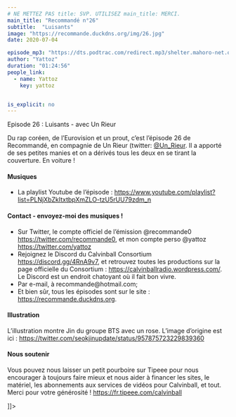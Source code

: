 ```yaml
---
# NE METTEZ PAS title: SVP. UTILISEZ main_title: MERCI.
main_title: "Recommandé n°26"
subtitle:  "Luisants"
image: "https://recommande.duckdns.org/img/26.jpg"
date: 2020-07-04

episode_mp3: "https://dts.podtrac.com/redirect.mp3/shelter.mahoro-net.org/~yattoz/recommande/episodes/episode26.mp3"
author: "Yattoz"
duration: "01:24:56"
people_link: 
  - name: Yattoz
    key: yattoz


is_explicit: no
---
```


<PodcastHeader/>

<!-- ECRIRE LA DESCRIPTION DE L'EPISODE SOUS CETTE LIGNE -->
Episode 26 : Luisants - avec Un Rieur

<p>Du rap coréen, de l’Eurovision et un prout, c’est l’épisode 26 de Recommandé, en compagnie de Un Rieur (twitter: <a href="https://twitter.com/Un_Rieur" rel="nofollow">@Un_Rieur</a>. Il a apporté de ses petites manies et on a dérivés tous les deux en se tirant la couverture. En voiture !</p>

<h4>Musiques</h4>

<ul>
  <li>La playlist Youtube de l’épisode : <a href="https://www.youtube.com/playlist?list=PLNjXbZkItxtbpXmZLO-tzU5rUU79zdm_n" rel="nofollow">https://www.youtube.com/playlist?list=PLNjXbZkItxtbpXmZLO-tzU5rUU79zdm_n</a></li>
</ul>

<h4>Contact - envoyez-moi des musiques !</h4>

<ul>
  <li>Sur Twitter, le compte officiel de l’émission @recommande0 <a href="https://twitter.com/recommande0" rel="nofollow">https://twitter.com/recommande0</a>, et mon compte perso @yattoz <a href="https://twitter.com/yattoz" rel="nofollow">https://twitter.com/yattoz</a></li>
  <li>Rejoignez le Discord du Calvinball Consortium <a href="https://discord.gg/4RnA9v7" rel="nofollow">https://discord.gg/4RnA9v7</a>, et retrouvez toutes les productions sur la page officielle du Consortium : <a href="https://calvinballradio.wordpress.com/" rel="nofollow">https://calvinballradio.wordpress.com/</a>. Le Discord est un endroit chatoyant où il fait bon vivre.</li>
  <li>Par e-mail, à recommande@hotmail.com;</li>
  <li>Et bien sûr, tous les épisodes sont sur le site : <a href="https://recommande.duckdns.org" rel="nofollow">https://recommande.duckdns.org</a>.</li>
</ul>

<h4>Illustration</h4>

<p>L’illustration montre Jin du groupe BTS avec un rose. L’image d’origine est ici : <a href="https://twitter.com/seokjinupdate/status/957875723229839360" rel="nofollow">https://twitter.com/seokjinupdate/status/957875723229839360</a></p>

<h4>Nous soutenir</h4>

<p>Vous pouvez nous laisser un petit pourboire sur Tipeee pour nous encourager à toujours faire mieux et nous aider à financer les sites, le matériel, les abonnements aux services de vidéos pour Calvinball, et tout. Merci pour votre générosité ! <a href="https://fr.tipeee.com/calvinball" rel="nofollow">https://fr.tipeee.com/calvinball</a></p>

]]&gt;

